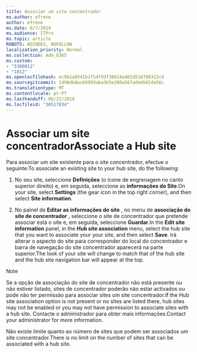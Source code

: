```yaml
---
title: Associar um site concentrador
ms.author: efrene
author: efrene
ms.date: 8/7/2019
ms.audience: ITPro
ms.topic: article
ROBOTS: NOINDEX, NOFOLLOW
localization_priority: Normal
ms.collection: Adm_O365
ms.custom:
- "5300012"
- "1012"
ms.openlocfilehash: ec9b1a8541b1f54f93f38814a402d516788312c8
ms.sourcegitcommit: 1d98db8acb9959aba3b5e308a567ade6b62da56c
ms.translationtype: MT
ms.contentlocale: pt-PT
ms.lasthandoff: 08/22/2019
ms.locfileid: "36517834"
---
```

# <a name="associate-a-hub-site"></a><span data-ttu-id="84537-102">Associar um site concentrador</span><span class="sxs-lookup"><span data-stu-id="84537-102">Associate a Hub site</span></span>

<span data-ttu-id="84537-103">Para associar um site existente para o site concentrador, efectue o seguinte:</span><span class="sxs-lookup"><span data-stu-id="84537-103">To associate an existing site to your hub site, do the following:</span></span>
  
1. <span data-ttu-id="84537-104">No seu site, seleccione **Definições** (o ícone de engrenagem no canto superior direito) e, em seguida, seleccione as **informações do Site**.</span><span class="sxs-lookup"><span data-stu-id="84537-104">On your site, select **Settings** (the gear icon in the top right corner), and then select **Site information**.</span></span>

2. <span data-ttu-id="84537-105">No painel de **Editar as informações do site** , no menu de **associação do site de concentrador** , seleccione o site de concentrador que pretende associar está o site e, em seguida, seleccione **Guardar**.</span><span class="sxs-lookup"><span data-stu-id="84537-105">In the **Edit site information** panel, in the **Hub site association** menu, select the hub site that you want to associate your your site, and then select **Save**.</span></span> <span data-ttu-id="84537-106">Irá alterar o aspecto do site para corresponder do local do concentrador e barra de navegação do site concentrador aparecerá na parte superior.</span><span class="sxs-lookup"><span data-stu-id="84537-106">The look of your site will change to match that of the hub site and the hub site navigation bar will appear at the top.</span></span>

 > [!Note]
><span data-ttu-id="84537-107">Se a opção de associação do site de concentrador não está presente ou não estiver listado, sites de concentrador poderão não estar activados ou pode não ter permissão para associar sites um site concentrador.</span><span class="sxs-lookup"><span data-stu-id="84537-107">If the Hub site association option is not present or no sites are listed there, hub sites may not be enabled or you may not have permission to associate sites with a hub site.</span></span> <span data-ttu-id="84537-108">Contacte o administrador para obter mais informações.</span><span class="sxs-lookup"><span data-stu-id="84537-108">Contact your administrator for more information.</span></span>
>
><span data-ttu-id="84537-109">Não existe limite quanto ao número de sites que podem ser associados um site concentrador.</span><span class="sxs-lookup"><span data-stu-id="84537-109">There is no limit on the number of sites that can be associated with a hub site.</span></span>
  
